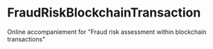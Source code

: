 # FraudRiskBlockchainTransaction
Online accompaniement for "Fraud risk assessment within blockchain transactions"
